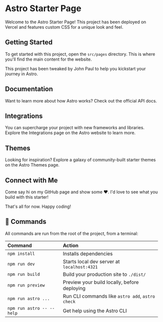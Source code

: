 # Astro Starter Page

Welcome to the Astro Starter Page! This project has been deployed on Vercel and features custom CSS for a unique look and feel.

## Getting Started

To get started with this project, open the `src/pages` directory. This is where you'll find the main content for the website.

This project has been tweaked by John Paul to help you kickstart your journey in Astro.

## Documentation

Want to learn more about how Astro works? Check out the official API docs.

## Integrations

You can supercharge your project with new frameworks and libraries. Explore the Integrations page on the Astro website to learn more.

## Themes

Looking for inspiration? Explore a galaxy of community-built starter themes on the Astro Themes page.

## Connect with Me

Come say hi on my GitHub page and show some ❤️. I'd love to see what you build with this starter!

That's all for now. Happy coding!


## 🧞 Commands

All commands are run from the root of the project, from a terminal:

| Command                   | Action                                           |
| :------------------------ | :----------------------------------------------- |
| `npm install`             | Installs dependencies                            |
| `npm run dev`             | Starts local dev server at `localhost:4321`      |
| `npm run build`           | Build your production site to `./dist/`          |
| `npm run preview`         | Preview your build locally, before deploying     |
| `npm run astro ...`       | Run CLI commands like `astro add`, `astro check` |
| `npm run astro -- --help` | Get help using the Astro CLI                     |
 
 

